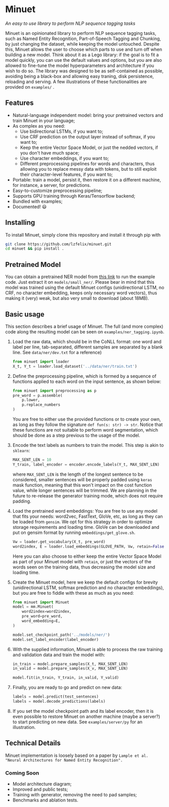 # Minuet

*An easy to use library to perform NLP sequence tagging tasks*



Minuet is an opinionated library to perform NLP sequence tagging tasks, such as Named Entity Recognition, Part-of-Speech Tagging and Chunking, by just changing the dataset, while keeping the model untouched. Despite this, Minuet allows the user to choose which parts to use and turn off when building a new model. Think about it as a Lego library: if the goal is to fit a model quickly, you can use the default values and options, but you are also allowed to fine-tune the model hyperparameters and architecture if you wish to do so. The library was designed to be as self-contained as possible, avoiding being a black-box and allowing easy traning, disk persistence, reloading and serving. A few illustrations of these functionalities are provided on `examples/` .



## Features

* Natural-language independent model: bring your pretrained vectors and train Minuet in your language;
* As complex as you need:
  * Use bidirectional LSTMs, if you want to;
  * Use CRF prediction on the output layer instead of softmax, if you want to;
  * Keep the entire Vector Space Model, or just the nedded vectors, if you don't have much space;
  * Use character embeddings, if you want to;
  * Different preprocessing pipelines for words and characters, thus allowing you to replace messy data with tokens, but to still exploit their character-level features, if you want to;
* Portable: train a model, persist it, then restore it on a different machine, for instance, a server, for predictions.
* Easy-to-customize preprocessing pipeline;
* Supports GPU training through Keras/Tensorflow backend;
* Bundled with examples;
* Documented! :smiley:



## Installing

To install Minuet, simply clone this repository and install it through pip with

```bash
git clone https://github.com/lzfelix/minuet.git
cd minuet && pip install .
```


## Pretrained Model

You can obtain a pretrained NER model from [this link](https://www.dropbox.com/s/ccf7dc01loyc38d/small_ner.zip?dl=0) to run the example code. Just extract it on `models/small_ner/`. Please bear in mind that this model was trained using the default Minuet configs (unidirectional LSTM, no CRF, no character embedding, keeps only necessary word vectors), thus making it (very) weak, but also very small to download (about 18MB).


## Basic usage

This section describes a brief usage of Minuet. The full (and more complex) code along the resulting model can be seen on `examples/ner_tagging.ipynb`.

1. Load the raw data, which should be in the CoNLL format: one word and label per line, tab-separated, different samples are separated by a blank line. See `data/ner/dev.txt` for a reference)

   ```python
   from minuet import loader
   X_t, Y_t = loader.load_dataset('../data/ner/train.txt')
   ```

2. Define the preprocessing pipeline, which is formed by a sequence of functions applied to each word on the input sentence, as shown below:

   ```python
   from minuet import preprocessing as p
   pre_word = p.assemble(
       p.lower,
       p.replace_numbers
   )
   ```

   You are free to either use the provided functions or to create your own, as long as they follow the signature `def fun(s: str) -> str`. Notice that these functions are not suitable to perform word segmentation, which should be done as a step previous to the usage of the model.


3. Encode the text labels as numbers to train the model. This step is akin to `sklearn`:

   ```python
   MAX_SENT_LEN = 10
   Y_train, label_encoder = encoder.encode_labels(Y_t, MAX_SENT_LEN)
   ```

   where `MAX_SENT_LEN` is the length of the longest sentence to be considered, smaller sentences will be properly padded using `keras` mask function, meaning that this won't impact on the cost function value, while longer sentences will be trimmed. We are planning in the future to re-release the generator training mode, which does not require padding.


4. Load the pretrained word embeddings: You are free to use any model that fits your needs: word2vec, FastText, GloVe, etc, as long as they can be loaded from `gensim`. We opt for this strategy in order to optimize storage requirements and loading time. GloVe can be downloaded and put on gensim format by running `embeddings/get_glove.sh`.

   ```python
   Vw = loader.get_vocabulary(X_t, pre_word)
   word2index, E = loader.load_embeddings(GLOVE_PATH, Vw, retain=False)
   ```

   Here you can also choose to either keep the entire Vector Space Model as part of your Minuet model with `retain`, or just the vectors of the words seen on the training data, thus decreasing the model size and loading time.


5. Create the Minuet model, here we keep the default configs for brevity (unidirectional LSTM, softmax prediction and no character embeddings), but you are free to fiddle with these as much as you need:

   ```python
   from minuet import Minuet
   model = mm.Minuet(
       word2index=word2index,
       pre_word=pre_word,
       word_embedding=E,
   )
   
   model.set_checkpoint_path('../models/ner/')
   model.set_label_encoder(label_encoder)
   ```


6. With the supplied information, Minuet is able to process the raw training and validation data and train the model with:

   ```python
   in_train = model.prepare_samples(X_t, MAX_SENT_LEN)
   in_valid = model.prepare_samples(X_v, MAX_SENT_LEN)
   
   model.fit(in_train, Y_train, in_valid, Y_valid)
   ```


7. Finally, you are ready to go and predict on new data:

   ```python
   labels = model.predict(test_sentences)
   labels = model.decode_predictions(labels)
   ```


8. If you set the model checkpoint path and its label encoder, then it is even possible to restore Minuet on another machine (maybe a server?) to start predicting on new data. See `examples/server/py` for an illustration.


## Technical Details

Minuet implementation is loosely based on a paper by `Lample et al. "Neural Architectures for Named Entity Recognition".`


### Coming Soon

* Model architecture diagram;
* Improved and public tests;
* Training with generator, removing the need to pad samples;
* Benchmarks and ablation tests.

